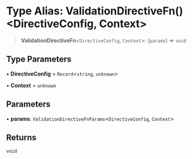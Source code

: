 # Type Alias: ValidationDirectiveFn()\<DirectiveConfig, Context\>

> **ValidationDirectiveFn**\<`DirectiveConfig`, `Context`\>: (`params`) => `void`

## Type Parameters

• **DirectiveConfig** = `Record`\<`string`, `unknown`\>

• **Context** = `unknown`

## Parameters

• **params**: `ValidationDirectiveFnParams`\<`DirectiveConfig`, `Context`\>

## Returns

`void`
